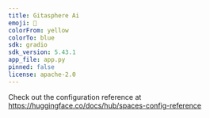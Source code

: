 ```yaml
---
title: Gitasphere Ai
emoji: 🐢
colorFrom: yellow
colorTo: blue
sdk: gradio
sdk_version: 5.43.1
app_file: app.py
pinned: false
license: apache-2.0
---
```


Check out the configuration reference at https://huggingface.co/docs/hub/spaces-config-reference
